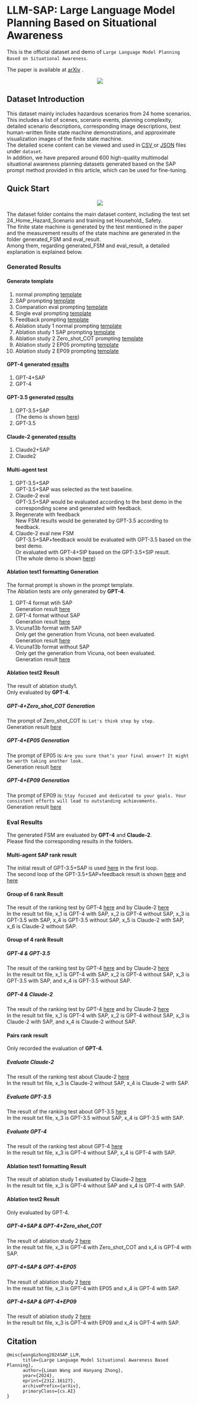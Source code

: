 # LLM-SAP: Large Language Model Planning Based on Situational Awareness

This is the official dataset and demo of `Large Language Model Planning Based on Situational Awareness`.

The paper is available at [arXiv](https://arxiv.org/abs/2312.16127) .

<div align="center">
<img src="img/image1.png">
</div>

## Dataset Introduction
This dataset mainly includes hazardous scenarios from 24 home scenarios.             
This includes a list of scenes, scenario events, planning complexity, detailed scenario descriptions, corresponding image descriptions, best human-written finite state machine demonstrations, and approximate visualization images of the finite state machine.            
The detailed scene content can be viewed and used in [CSV
](https://github.com/HanyangZhong/Situational_Planning_datasets/tree/main/datasets/24_home_hazard_scenario) or [JSON](https://github.com/HanyangZhong/Situational_Planning_datasets/tree/main/datasets/24_home_hazard_scenario) files under `dataset`.            
In addition, we have prepared around 600 high-quality multimodal situational awareness planning datasets generated based on the SAP prompt method provided in this article, which can be used for fine-tuning.            

## Quick Start
<div align="center">
<img src="img/image2.png">
</div>

The dataset folder contains the main dataset content, including the test set 24_Home_Hazard_Scenario and training set Household_ Safety.            	
The finite state machine is generated by the test mentioned in the paper and the measurement results of the state machine are generated in the folder generated_FSM and eval_result.            
Among them, regarding generated_FSM and eval_result, a detailed explanation is explained below.            
### Generated Results
#### Generate template
1. normal prompting [template](https://github.com/HanyangZhong/Situational_Planning_datasets/tree/main/template/normal_prompt_oneshot.txt)
2. SAP prompting [template](https://github.com/HanyangZhong/Situational_Planning_datasets/tree/main/template/SAP_prompt_oneshot.txt)
3. Comparation eval prompting [template](https://github.com/HanyangZhong/Situational_Planning_datasets/tree/main/template/Comparation_eval_prompt.txt)
4. Single eval prompting [template](https://github.com/HanyangZhong/Situational_Planning_datasets/tree/main/template/Single_eval_prompt.txt)
5. Feedback prompting [template](https://github.com/HanyangZhong/Situational_Planning_datasets/tree/main/template/Feedback_prompt.txt)
6. Ablation study 1 normal prompting [template](https://github.com/HanyangZhong/Situational_Planning_datasets/tree/main/template/ablation_test1_normal_prompt.txt)
7. Ablation study 1 SAP prompting [template](https://github.com/HanyangZhong/Situational_Planning_datasets/tree/main/template/ablation_test1_SAP_prompt.txt)
8. Ablation study 2 Zero_shot_COT prompting [template](https://github.com/HanyangZhong/Situational_Planning_datasets/tree/main/template/zero_shot_COT_prompt.txt)			
9. Ablation study 2 EP05 prompting [template](https://github.com/HanyangZhong/Situational_Planning_datasets/tree/main/template/ep05_prompt.txt)			
10. Ablation study 2 EP09 prompting [template](https://github.com/HanyangZhong/Situational_Planning_datasets/tree/main/template/ep09_prompt.txt)			
#### GPT-4 generated [results](https://github.com/HanyangZhong/Situational_Planning_datasets/tree/main/generated_FSM/GPT-4_generate)				
1. GPT-4+SAP				
2. GPT-4				
#### GPT-3.5 generated [results](https://github.com/HanyangZhong/Situational_Planning_datasets/tree/main/generated_FSM/GPT-3.5_generate)				
1. GPT-3.5+SAP            
(The demo is shown [here](https://github.com/HanyangZhong/Situational_Planning_datasets/tree/main/demo/template_question.md))
2. GPT-3.5			

#### Claude-2 generated [results](https://github.com/HanyangZhong/Situational_Planning_datasets/tree/main/generated_FSM/Claude-2_generate)				
1. Claude2+SAP			
2. Claude2		
#### Multi-agent test
1. GPT-3.5+SAP            
GPT-3.5+SAP was selected as the test baseline.			
2. Claude-2 eval            
GPT-3.5+SAP would be evaluated according to the best demo in the corresponding scene and generated with feedback.            
3. Regenerate with feedback            
New FSM results would be generated by GPT-3.5 according to feedback.            
4. Claude-2 eval new FSM            
GPT-3.5+SAP+feedback would be evaluated with GPT-3.5 based on the best demo.            
Or evaluated with GPT-4+SIP based on the GPT-3.5+SIP result.            
(The whole demo is shown [here](https://github.com/HanyangZhong/Situational_Planning_datasets/tree/main/demo/feedback_example.md))            
#### Ablation test1 formatting Generation
The format prompt is shown in the prompt template.            
The Ablation tests are only generated by **GPT-4**.            
1. GPT-4 format wtih SAP            
Generation result [here](https://github.com/HanyangZhong/Situational_Planning_datasets/tree/main/generated_FSM/GPT-4_generate/ablation1_format_with_SAP)            			
2. GPT-4 format without SAP            
Generation result [here](https://github.com/HanyangZhong/Situational_Planning_datasets/tree/main/generated_FSM/GPT-4_generate/ablation1_format_without_SAP)            
3. Vicuna13b format with SAP             
Only get the generation from Vicuna, not been evaluated.            				
Generation result [here](https://github.com/HanyangZhong/Situational_Planning_datasets/tree/main/generated_FSM/vicuna13b_generate/format_with_SAP)            			
4. Vicuna13b format without SAP            
Only get the generation from Vicuna, not been evaluated.            				
Generation result [here](https://github.com/HanyangZhong/Situational_Planning_datasets/tree/main/generated_FSM/vicuna13b_generate/format_without_SAP)            			
#### Ablation test2 Result
The result of ablation study1.             				
Only evaluated by **GPT-4**.            			
##### GPT-4+Zero_shot_COT Generation
The prompt of Zero_shot_COT is: `Let's think step by step.`            		
Generation result [here](https://github.com/HanyangZhong/Situational_Planning_datasets/tree/main/generated_FSM/GPT-4_generate/with_Zero_shot_COT)            			
##### GPT-4+EP05 Generation
The prompt of EP05 is: `Are you sure that’s your final answer? It might be worth taking another look.`            		
Generation result [here](https://github.com/HanyangZhong/Situational_Planning_datasets/tree/main/generated_FSM/GPT-4_generate/with_EP05)            			
##### GPT-4+EP09 Generation
The prompt of EP09 is: `Stay focused and dedicated to your goals. Your consistent efforts will lead to outstanding achievements. `            
Generation result [here](https://github.com/HanyangZhong/Situational_Planning_datasets/tree/main/generated_FSM/GPT-4_generate/with_EP09)            			

### Eval Results
The generated FSM are evaluated by **GPT-4** and **Claude-2**.            		
Please find the corresponding results in the folders.            
#### Multi-agent SAP rank result
The initial result of GPT-3.5+SAP is used [here](https://github.com/HanyangZhong/Situational_Planning_datasets/tree/main/eval_result/Eval_by_Claude2/Multi-agent/GPT-3.5_SAP_eval_result) in the first loop.            
The second loop of the GPT-3.5+SAP+feedback result is shown [here](https://github.com/HanyangZhong/Situational_Planning_datasets/tree/main/eval_result/Eval_by_Claude2/Multi-agent/GPT-3.5%2BSIP%2Bloop2%26GPT-3.5%2BSIP_eval_result) and [here](https://github.com/HanyangZhong/Situational_Planning_datasets/tree/main/eval_result/Eval_by_Claude2/Multi-agent/GPT-3.5%2BSIP%2Bloop2%26GPT-4%2BSIP_eval_result)            
#### Group of 6 rank Result
The result of the ranking test by GPT-4 [here](https://github.com/HanyangZhong/Situational_Planning_datasets/tree/main/eval_result/Eval_by_GPT-4/Group_of_6_rank_eval_result) and by Claude-2 [here](https://github.com/HanyangZhong/Situational_Planning_datasets/tree/main/eval_result/Eval_by_Claude2/Group_of_6_rank_eval_result)            
In the result txt file, x_1 is GPT-4 with SAP, x_2 is GPT-4 without SAP, x_3 is GPT-3.5 with SAP, x_4 is GPT-3.5 without SAP, x_5 is Claude-2 with SAP, x_6 is Claude-2 without SAP.            
#### Group of 4 rank Result
##### GPT-4 & GPT-3.5
The result of the ranking test by GPT-4 [here](https://github.com/HanyangZhong/Situational_Planning_datasets/tree/main/eval_result/Eval_by_GPT-4/Group_of_4_rank_GPT-4%26GPT-3.5_eval_result) and by Claude-2 [here](https://github.com/HanyangZhong/Situational_Planning_datasets/tree/main/eval_result/Eval_by_Claude2/Group_of_4_rank_GPT-4%263.5_eval_result)            
In the result txt file, x_1 is GPT-4 with SAP, x_2 is GPT-4 without SAP, x_3 is GPT-3.5 with SAP, and x_4 is GPT-3.5 without SAP.            
##### GPT-4 & Claude-2
The result of the ranking test by GPT-4 [here](https://github.com/HanyangZhong/Situational_Planning_datasets/tree/main/eval_result/Eval_by_GPT-4/Group_of_4_rank_GPT-4%26Claude-2_eval_result) and by Claude-2 [here](https://github.com/HanyangZhong/Situational_Planning_datasets/tree/main/eval_result/Eval_by_Claude2/Group_of_4_rank_GPT-4%26Claude-2_eval_result)            
In the result txt file, x_1 is GPT-4 with SAP, x_2 is GPT-4 without SAP, x_3 is Claude-2 with SAP, and x_4 is Claude-2 without SAP.            
#### Pairs rank result
Only recorded the evaluation of **GPT-4**.            
##### Evaluate Claude-2
The result of the ranking test about Claude-2 [here](https://github.com/HanyangZhong/Situational_Planning_datasets/tree/main/eval_result/Eval_by_GPT-4/pairs_Claude-2_with%26without_SAP)	            			
In the result txt file, x_3 is Claude-2 without SAP, x_4 is Claude-2 with SAP.            
##### Evaluate GPT-3.5
The result of the ranking test about GPT-3.5 [here](https://github.com/HanyangZhong/Situational_Planning_datasets/tree/main/eval_result/Eval_by_GPT-4/pairs_GPT-3.5_with%26without_SAP)            				
In the result txt file, x_3 is GPT-3.5 without SAP, x_4 is GPT-3.5 with SAP.            
##### Evaluate GPT-4
The result of the ranking test about GPT-4 [here](https://github.com/HanyangZhong/Situational_Planning_datasets/tree/main/eval_result/Eval_by_GPT-4/pairs_GPT-4_with%26without_SAP)                        				
In the result txt file, x_3 is GPT-4 without SAP, x_4 is GPT-4 with SAP.            
#### Ablation test1 formatting Result
The result of ablation study 1 evaluated by Claude-2 [here](https://github.com/HanyangZhong/Situational_Planning_datasets/tree/main/eval_result/Eval_by_Claude2/Format_ablation_test1_eval_result)            				
In the result txt file, x_3 is GPT-4 without SAP and x_4 is GPT-4 with SAP.            
#### Ablation test2 Result
Only evaluated by GPT-4.            
##### GPT-4+SAP & GPT-4+Zero_shot_COT
The result of ablation study 2 [here](https://github.com/HanyangZhong/Situational_Planning_datasets/tree/main/eval_result/Eval_by_GPT-4/result_Zero_shot_COT%26SAP)            
In the result txt file, x_3 is GPT-4 with Zero_shot_COT and x_4 is GPT-4 with SAP.            		

##### GPT-4+SAP & GPT-4+EP05
The result of ablation study 2 [here](https://github.com/HanyangZhong/Situational_Planning_datasets/tree/main/eval_result/Eval_by_GPT-4/result_EP05%26SAP)            
In the result txt file, x_3 is GPT-4 with EP05 and x_4 is GPT-4 with SAP.            		

##### GPT-4+SAP & GPT-4+EP09
The result of ablation study 2 [here](https://github.com/HanyangZhong/Situational_Planning_datasets/tree/main/eval_result/Eval_by_GPT-4/result_EP09%26SAP)            
In the result txt file, x_3 is GPT-4 with EP09 and x_4 is GPT-4 with SAP.            


## Citation
```
@misc{wang&zhong2024SAP_LLM,
      title={Large Language Model Situational Awareness Based Planning}, 
      author={Liman Wang and Hanyang Zhong},
      year={2024},
      eprint={2312.16127},
      archivePrefix={arXiv},
      primaryClass={cs.AI}
}
```
